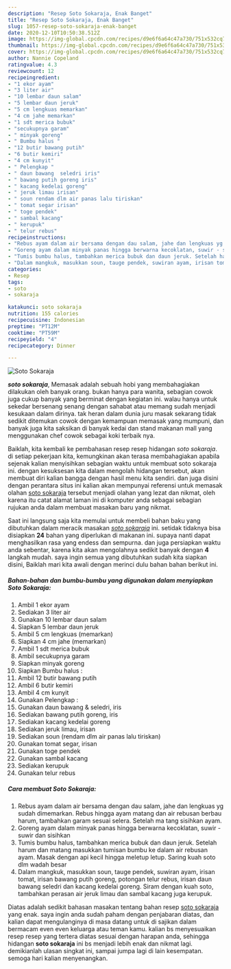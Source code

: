 ```yaml
---
description: "Resep Soto Sokaraja, Enak Banget"
title: "Resep Soto Sokaraja, Enak Banget"
slug: 1057-resep-soto-sokaraja-enak-banget
date: 2020-12-10T10:50:38.512Z
image: https://img-global.cpcdn.com/recipes/d9e6f6a64c47a730/751x532cq70/soto-sokaraja-foto-resep-utama.jpg
thumbnail: https://img-global.cpcdn.com/recipes/d9e6f6a64c47a730/751x532cq70/soto-sokaraja-foto-resep-utama.jpg
cover: https://img-global.cpcdn.com/recipes/d9e6f6a64c47a730/751x532cq70/soto-sokaraja-foto-resep-utama.jpg
author: Nannie Copeland
ratingvalue: 4.3
reviewcount: 12
recipeingredient:
- "1 ekor ayam"
- "3 liter air"
- "10 lembar daun salam"
- "5 lembar daun jeruk"
- "5 cm lengkuas memarkan"
- "4 cm jahe memarkan"
- "1 sdt merica bubuk"
- "secukupnya garam"
- " minyak goreng"
- " Bumbu halus "
- "12 butir bawang putih"
- "6 butir kemiri"
- "4 cm kunyit"
- " Pelengkap "
- " daun bawang  seledri iris"
- " bawang putih goreng iris"
- " kacang kedelai goreng"
- " jeruk limau irisan"
- " soun rendam dlm air panas lalu tiriskan"
- " tomat segar irisan"
- " toge pendek"
- " sambal kacang"
- " kerupuk"
- " telur rebus"
recipeinstructions:
- "Rebus ayam dalam air bersama dengan dau salam, jahe dan lengkuas yg sudah dimemarkan. Rebus hingga ayam matang dan air rebusan berbau harum, tambahkan garam sesuai selera. Setelah ma tang sisihkan ayam."
- "Goreng ayam dalam minyak panas hingga berwarna kecoklatan, suwir - suwir dan sisihkan"
- "Tumis bumbu halus, tambahkan merica bubuk dan daun jeruk. Setelah harum dan matang masukkan tumisan bumbu ke dalam air rebusan ayam. Masak dengan api kecil hingga meletup letup. Saring kuah soto dlm wadah besar"
- "Dalam mangkuk, masukkan soun, tauge pendek, suwiran ayam, irisan tomat, irisan bawang putih goreng, potongan telur rebus, irisan daun bawang seledri dan kacang kedelai goreng. Siram dengan kuah soto, tambahkan perasan air jeruk limau dan sambal kacang juga kerupuk."
categories:
- Resep
tags:
- soto
- sokaraja

katakunci: soto sokaraja 
nutrition: 155 calories
recipecuisine: Indonesian
preptime: "PT12M"
cooktime: "PT59M"
recipeyield: "4"
recipecategory: Dinner

---
```



![Soto Sokaraja](https://img-global.cpcdn.com/recipes/d9e6f6a64c47a730/751x532cq70/soto-sokaraja-foto-resep-utama.jpg)

<b><i>soto sokaraja</i></b>, Memasak adalah sebuah hobi yang membahagiakan dilakukan oleh banyak orang. bukan hanya para wanita, sebagian cowok juga cukup banyak yang berminat dengan kegiatan ini. walau hanya untuk sekedar bersenang senang dengan sahabat atau memang sudah menjadi kesukaan dalam dirinya. tak heran dalam dunia juru masak sekarang tidak sedikit ditemukan cowok dengan kemampuan memasak yang mumpuni, dan banyak juga kita saksikan di banyak kedai dan stand makanan mall yang menggunakan chef cowok sebagai koki terbaik nya.

Baiklah, kita kembali ke pembahasan resep resep hidangan <i>soto sokaraja</i>. di setiap pekerjaan kita, kemungkinan akan terasa membahagiakan apabila sejenak kalian menyisihkan sebagian waktu untuk membuat soto sokaraja ini. dengan kesuksesan kita dalam mengolah hidangan tersebut, akan membuat diri kalian bangga dengan hasil menu kita sendiri. dan juga disini dengan perantara situs ini kalian akan mempunyai referensi untuk memasak olahan <u>soto sokaraja</u> tersebut menjadi olahan yang lezat dan nikmat, oleh karena itu catat alamat laman ini di komputer anda sebagai sebagian rujukan anda dalam membuat masakan baru yang nikmat.




Saat ini langsung saja kita memulai untuk membeli bahan baku yang dibutuhkan dalam meracik masakan <u><i>soto sokaraja</i></u> ini. setidak tidaknya bisa disiapkan <b>24</b> bahan yang diperlukan di makanan ini. supaya nanti dapat menghasilkan rasa yang endess dan sempurna. dan juga persiapkan waktu anda sebentar, karena kita akan mengolahnya sedikit banyak dengan <b>4</b> langkah mudah. saya ingin semua yang dibutuhkan sudah kita siapkan disini, Baiklah mari kita awali dengan merinci dulu bahan bahan berikut ini.

<!--inarticleads1-->

##### Bahan-bahan dan bumbu-bumbu yang digunakan dalam menyiapkan Soto Sokaraja:

1. Ambil 1 ekor ayam
1. Sediakan 3 liter air
1. Gunakan 10 lembar daun salam
1. Siapkan 5 lembar daun jeruk
1. Ambil 5 cm lengkuas (memarkan)
1. Siapkan 4 cm jahe (memarkan)
1. Ambil 1 sdt merica bubuk
1. Ambil secukupnya garam
1. Siapkan  minyak goreng
1. Siapkan  Bumbu halus :
1. Ambil 12 butir bawang putih
1. Ambil 6 butir kemiri
1. Ambil 4 cm kunyit
1. Gunakan  Pelengkap :
1. Gunakan  daun bawang &amp; seledri, iris
1. Sediakan  bawang putih goreng, iris
1. Sediakan  kacang kedelai goreng
1. Sediakan  jeruk limau, irisan
1. Sediakan  soun (rendam dlm air panas lalu tiriskan)
1. Gunakan  tomat segar, irisan
1. Gunakan  toge pendek
1. Gunakan  sambal kacang
1. Sediakan  kerupuk
1. Gunakan  telur rebus




<!--inarticleads2-->

##### Cara membuat Soto Sokaraja:

1. Rebus ayam dalam air bersama dengan dau salam, jahe dan lengkuas yg sudah dimemarkan. Rebus hingga ayam matang dan air rebusan berbau harum, tambahkan garam sesuai selera. Setelah ma tang sisihkan ayam.
1. Goreng ayam dalam minyak panas hingga berwarna kecoklatan, suwir - suwir dan sisihkan
1. Tumis bumbu halus, tambahkan merica bubuk dan daun jeruk. Setelah harum dan matang masukkan tumisan bumbu ke dalam air rebusan ayam. Masak dengan api kecil hingga meletup letup. Saring kuah soto dlm wadah besar
1. Dalam mangkuk, masukkan soun, tauge pendek, suwiran ayam, irisan tomat, irisan bawang putih goreng, potongan telur rebus, irisan daun bawang seledri dan kacang kedelai goreng. Siram dengan kuah soto, tambahkan perasan air jeruk limau dan sambal kacang juga kerupuk.




Diatas adalah sedikit bahasan masakan tentang bahan resep <u>soto sokaraja</u> yang enak. saya ingin anda sudah paham dengan penjabaran diatas, dan kalian dapat mengulanginya di masa datang untuk di sajikan dalam bermacam even even keluarga atau teman kamu. kalian bs menyesuaikan resep resep yang tertera diatas sesuai dengan harapan anda, sehingga hidangan <b>soto sokaraja</b> ini bs menjadi lebih enak dan nikmat lagi. demikianlah ulasan singkat ini, sampai jumpa lagi di lain kesempatan. semoga hari kalian menyenangkan.
